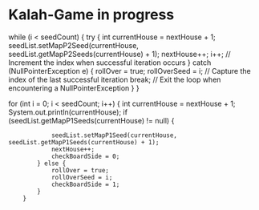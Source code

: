 # Kalah-Game in progress

while (i < seedCount) {
try {
int currentHouse = nextHouse + 1;
seedList.setMapP2Seed(currentHouse, seedList.getMapP2Seeds(currentHouse) + 1);
nextHouse++;
i++; // Increment the index when successful iteration occurs
} catch (NullPointerException e) {
rollOver = true;
rollOverSeed = i; // Capture the index of the last successful iteration
break; // Exit the loop when encountering a NullPointerException
}
}


for (int i = 0; i < seedCount; i++) {
int currentHouse = nextHouse + 1;
System.out.println(currentHouse);
if (seedList.getMapP1Seeds(currentHouse) != null) {

                seedList.setMapP1Seed(currentHouse, seedList.getMapP1Seeds(currentHouse) + 1);
                nextHouse++;
                checkBoardSide = 0;
            } else {
                rollOver = true;
                rollOverSeed = i;
                checkBoardSide = 1;
            }
        }